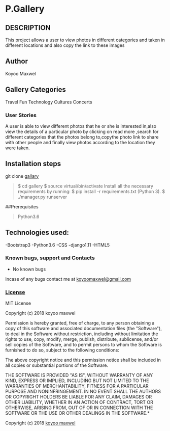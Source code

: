 # P.Gallery

## DESCRIPTION

This project allows a user to view photos in different categories and taken in different locations and also copy the link to these images

## Author

Koyoo Maxwel

## Gallery Categories

Travel
Fun
Technology
Cultures
Concerts

### User Stories

A user is able to view different photos that he or she is interested in,also view the details of a particular photo by clicking on read more ,search for different categories that the photos belong to,copythe photo link to share with other people and finally view photos according to the location they were taken.

## Installation steps

 git clone [gallary](https://github.com/koyoo-maxwel/gallary.git)
>$ cd gallery
>$ source virtual/bin/activate
Install all the necessary requirements by running:
>$ pip install -r requirements.txt (Python 3).
>$ ./manager.py runserver

##Prerequisites
>Python3.6

## Technologies  used:

-Bootstrap3
-Python3.6
-CSS
-django1.11
-HTML5

### Known bugs, support and Contacts

- No known bugs

Incase of any bugs contact me at koyoomaxwel@gmail.com

### [License](license)

MIT License

Copyright (c) 2018 koyoo maxwel

Permission is hereby granted, free of charge, to any person obtaining a copy
of this software and associated documentation files (the "Software"), to deal
in the Software without restriction, including without limitation the rights
to use, copy, modify, merge, publish, distribute, sublicense, and/or sell
copies of the Software, and to permit persons to whom the Software is
furnished to do so, subject to the following conditions:

The above copyright notice and this permission notice shall be included in all
copies or substantial portions of the Software.

THE SOFTWARE IS PROVIDED "AS IS", WITHOUT WARRANTY OF ANY KIND, EXPRESS OR
IMPLIED, INCLUDING BUT NOT LIMITED TO THE WARRANTIES OF MERCHANTABILITY,
FITNESS FOR A PARTICULAR PURPOSE AND NONINFRINGEMENT. IN NO EVENT SHALL THE
AUTHORS OR COPYRIGHT HOLDERS BE LIABLE FOR ANY CLAIM, DAMAGES OR OTHER
LIABILITY, WHETHER IN AN ACTION OF CONTRACT, TORT OR OTHERWISE, ARISING FROM,
OUT OF OR IN CONNECTION WITH THE SOFTWARE OR THE USE OR OTHER DEALINGS IN THE
SOFTWARE.*

Copyright (c) 2018 [koyoo maxwel](koyoomaxwel@gmail.com)